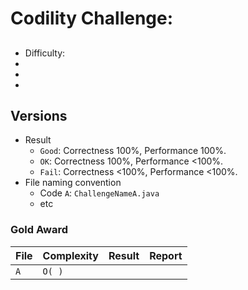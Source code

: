 # Codility Challenge: <ChallengeName>

## <Task Name>

- Difficulty: <Difficulty>
- <Description>
- <challenge-url>
- <task-url>

## Versions

- Result
  - `Good`: Correctness 100%, Performance 100%.
  - `OK`: Correctness 100%, Performance <100%.
  - `Fail`: Correctness <100%, Performance <100%.
- File naming convention
  - Code `A`: `ChallengeNameA.java`
  - etc

### Gold Award

| File | Complexity | Result | Report |
| ---- | ---------- | ------ | ------ |
| `A`  | `O( )`     | ` `    | [ ]()  |
